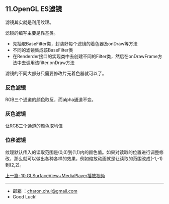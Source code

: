 ## 11.OpenGL ES滤镜

滤镜其实就是利用纹理。

滤镜的编写主要是靠基类。

- 先抽取BaseFilter类，封装好每个滤镜的着色器及onDraw等方法
- 不同的滤镜集成该BaseFilter类
- 在Renderder接口的实现类中去创建不同的Filter类，然后在onDrawFrame方法中去调用该filter.onDraw方法

滤镜的不同大部分只需要修改片元着色器就可以了。



### 反色滤镜

RGB三个通道的颜色取反，而alpha通道不变。

### 灰色滤镜

让RGB三个通道的颜色取均值

### 位移滤镜

纹理默认传入的读取范围是(0,0)到(1,1)内的颜色值。如果对读取的位置进行调整修改，那么就可以做出各种各样的效果，例如缩放动画就是让读取的范围改成(-1,-1)到(2,2)。




[上一篇: 10.GLSurfaceView+MediaPlayer播放视频](https://github.com/CharonChui/AndroidNote/blob/master/VideoDevelopment/OpenGL/10.GLSurfaceView%2BMediaPlayer%E6%92%AD%E6%94%BE%E8%A7%86%E9%A2%91.md)

---

- 邮箱 ：charon.chui@gmail.com  
- Good Luck! 































